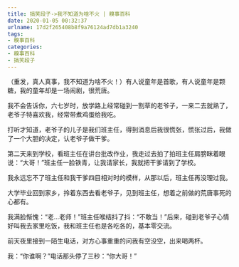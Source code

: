 ```yaml
---
title: 搞笑段子->我不知道为啥不火 | 糗事百科
date: 2020-01-05 00:32:37
urlname: 17d2f265408b8f9a76124ad7db1a3240
tags: 
- 糗事百科
categories:
- 糗事百科
- 搞笑段子
---
```

（重发，真人真事，我不知道为啥不火！）有人说童年是首歌，有人说童年是颗糖，我的童年却是一场闹剧，很荒唐。

我不会告诉你，六七岁时，放学路上经常碰到一割草的老爷子，一来二去就熟了，老爷子特喜欢我，经常带煮鸡蛋给我吃。

打听才知道，老爷子的儿子是我们班主任，得到消息后我很慌张，慌张过后，我做了一个大胆的决定，认老爷子做干爹。

第二天来到学校，看班主任在讲台批改作业，我走过去拍了拍班主任肩膀眯着眼说：“大哥！”班主任一脸铁青，让我请家长，我就把干爹请到了学校。

我永远忘不了班主任和我干爹四目相对时的模样，从那以后，班主任再没理过我。

大学毕业回到家乡，拎着东西去看老爷子，见到班主任，想着之前做的荒唐事死的心都有。

我满脸惭愧：“老…老师！”班主任喉结抖了抖：“不敢当！”后来，碰到老爷子心情好叫我去家里吃饭，我和班主任也是各吃各的，基本零交流。

前天夜里接到一陌生电话，对方心事重重的问我有空没空，出来喝两杯。

我：“你谁啊？”电话那头停了三秒：“你大哥！”


